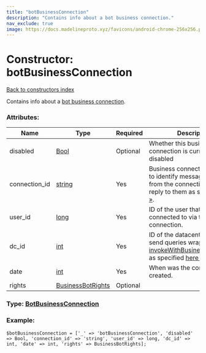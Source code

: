 ```yaml
---
title: "botBusinessConnection"
description: "Contains info about a bot business connection."
nav_exclude: true
image: https://docs.madelineproto.xyz/favicons/android-chrome-256x256.png
---
```

# Constructor: botBusinessConnection  
[Back to constructors index](/API_docs/constructors/index.html)



Contains info about a [bot business connection](https://core.telegram.org/api/business#connected-bots).

### Attributes:

| Name     |    Type       | Required | Description |
|----------|---------------|----------|-------------|
|disabled|[Bool](/API_docs/types/Bool.html) | Optional|Whether this business connection is currently disabled|
|connection\_id|[string](/API_docs/types/string.html) | Yes|Business connection ID, used to identify messages coming from the connection and to reply to them as specified [here »](https://core.telegram.org/api/business#connected-bots).|
|user\_id|[long](/API_docs/types/long.html) | Yes|ID of the user that the bot is connected to via this connection.|
|dc\_id|[int](/API_docs/types/int.html) | Yes|ID of the datacenter where to send queries wrapped in a [invokeWithBusinessConnection](../methods/invokeWithBusinessConnection.html) as specified [here »](https://core.telegram.org/api/business#connected-bots).|
|date|[int](/API_docs/types/int.html) | Yes|When was the connection created.|
|rights|[BusinessBotRights](/API_docs/types/BusinessBotRights.html) | Optional|



### Type: [BotBusinessConnection](/API_docs/types/BotBusinessConnection.html)


### Example:

```
$botBusinessConnection = ['_' => 'botBusinessConnection', 'disabled' => Bool, 'connection_id' => 'string', 'user_id' => long, 'dc_id' => int, 'date' => int, 'rights' => BusinessBotRights];
```  

